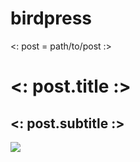 # birdpress

  <: post = path/to/post :>

  <h1><: post.title :></h1>
  <h2><: post.subtitle :></h2>
  <img src="<: post.image :>">
  <a href="<: post.link :>">